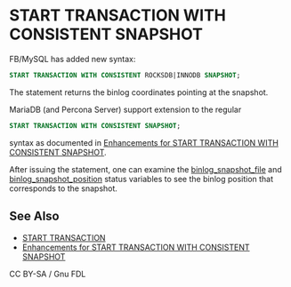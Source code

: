 # START TRANSACTION WITH CONSISTENT SNAPSHOT

FB/MySQL has added new syntax:

```sql
START TRANSACTION WITH CONSISTENT ROCKSDB|INNODB SNAPSHOT;
```

The statement returns the binlog coordinates pointing at the snapshot.

MariaDB (and Percona Server) support extension to the regular

```sql
START TRANSACTION WITH CONSISTENT SNAPSHOT;
```

syntax as documented in [Enhancements for START TRANSACTION WITH CONSISTENT SNAPSHOT](../../../ha-and-performance/standard-replication/enhancements-for-start-transaction-with-consistent-snapshot.md).

After issuing the statement, one can examine the [binlog\_snapshot\_file](../../../ha-and-performance/standard-replication/replication-and-binary-log-status-variables.md#binlog_snapshot_file) and [binlog\_snapshot\_position](../../../ha-and-performance/standard-replication/replication-and-binary-log-status-variables.md#binlog_snapshot_position) status variables to see the binlog position that corresponds to the snapshot.

## See Also

* [START TRANSACTION](../../sql-statements/transactions/start-transaction.md)
* [Enhancements for START TRANSACTION WITH CONSISTENT SNAPSHOT](../../../ha-and-performance/standard-replication/enhancements-for-start-transaction-with-consistent-snapshot.md)

CC BY-SA / Gnu FDL
